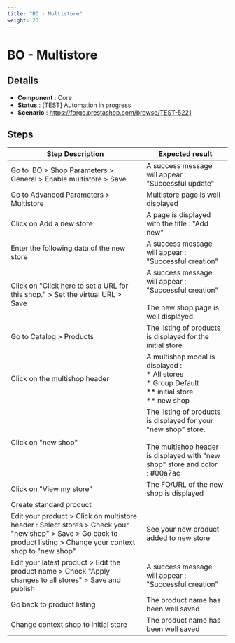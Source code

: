 ```yaml
---
title: "BO - Multistore"
weight: 23
---
```


# BO - Multistore
## Details
* **Component** : Core
* **Status** : [TEST] Automation in progress
* **Scenario** : https://forge.prestashop.com/browse/TEST-5221

## Steps
| Step Description | Expected result |
| ----- | ----- |
| Go to  BO > Shop Parameters > General > Enable multistore > Save | A success message will appear : "Successful update" |
| Go to Advanced Parameters > Multistore | Multistore page is well displayed |
| Click on Add a new store | A page is displayed with the title : "Add new" |
| Enter the following data of the new store | A success message will appear : "Successful creation" |
| Click on "Click here to set a URL for this shop." > Set the virtual URL > Save | A success message will appear : "Successful creation"<br><br>The new shop page is well displayed. |
| Go to Catalog > Products | The listing of products is displayed for the initial store |
| Click on the multishop header | A multishop modal is displayed : <br> * All stores <br> * Group Default<br> ** initial store     <br> ** new shop |
| Click on "new shop" | The listing of products is displayed for your "new shop" store.<br><br>The multishop header is displayed with "new shop" store and color : #00a7ac |
| Click on "View my store" | The FO/URL of the new shop is displayed |
| Create standard product |  |
| Edit your product > Click on multistore header : Select stores > Check your "new shop" > Save > Go back to product listing > Change your context shop to "new shop" | See your new product added to new store |
| Edit your latest product > Edit the product name > Check "Apply changes to all stores" > Save and publish | A success message will appear : "Successful creation" |
| Go back to product listing | The product name has been well saved |
| Change context shop to initial store | The product name has been well saved |
